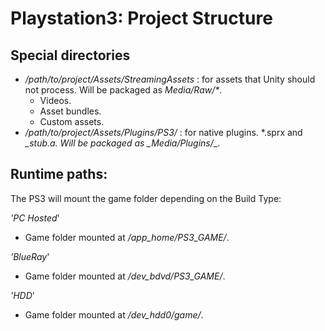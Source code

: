 Playstation3: Project Structure
===============================


Special directories
-------------------

* _/path/to/project/Assets/StreamingAssets_ : for assets that Unity should not process. Will be packaged as _Media/Raw/*_.
    * Videos.
    * Asset bundles.
    * Custom assets.
* _/path/to/project/Assets/Plugins/PS3/_ : for native plugins. *.sprx and *_stub.a. Will be packaged as _Media/Plugins/*_.


Runtime paths:
--------------


The PS3 will mount the game folder depending on the Build Type:

_'PC Hosted_'
* Game folder mounted at _/app_home/PS3_GAME/_.

_'BlueRay_'
* Game folder mounted at _/dev_bdvd/PS3_GAME/_.

_'HDD_'
* Game folder mounted at _/dev_hdd0/game/_.
